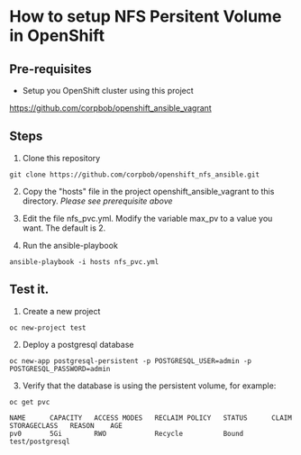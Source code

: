 # How to setup NFS Persitent Volume in OpenShift

## Pre-requisites
- Setup you OpenShift cluster using this project

https://github.com/corpbob/openshift_ansible_vagrant

## Steps
1. Clone this repository

```
git clone https://github.com/corpbob/openshift_nfs_ansible.git
```

2. Copy the "hosts" file in the project openshift_ansible_vagrant to this directory. *Please see prerequisite above*

3. Edit the file nfs_pvc.yml. Modify the variable max_pv to a value you want. The default is 2.

4. Run the ansible-playbook

```
ansible-playbook -i hosts nfs_pvc.yml
```

## Test it.
1. Create a new project

```
oc new-project test
```

2. Deploy a postgresql database

```
oc new-app postgresql-persistent -p POSTGRESQL_USER=admin -p POSTGRESQL_PASSWORD=admin
```

3. Verify that the database is using the persistent volume, for example:

```
oc get pvc

NAME      CAPACITY   ACCESS MODES   RECLAIM POLICY   STATUS      CLAIM              STORAGECLASS   REASON    AGE
pv0       5Gi        RWO            Recycle          Bound       test/postgresql 

```
